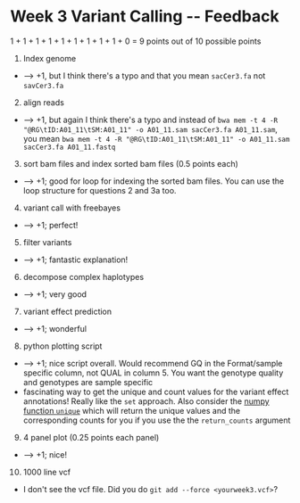 # Week 3 Variant Calling -- Feedback

1 + 1 + 1 + 1 + 1 + 1 + 1 + 1 + 1 + 0 = 9 points out of 10 possible points

1. Index genome

  * --> +1, but I think there's a typo and that you mean `sacCer3.fa` not `savCer3.fa`

2. align reads

  * --> +1, but again I think there's a typo and instead of `bwa mem -t 4 -R "@RG\tID:A01_11\tSM:A01_11" -o A01_11.sam sacCer3.fa A01_11.sam`, you mean `bwa mem -t 4 -R "@RG\tID:A01_11\tSM:A01_11" -o A01_11.sam sacCer3.fa A01_11.fastq`

3. sort bam files and index sorted bam files (0.5 points each)

  * --> +1; good for loop for indexing the sorted bam files. You can use the loop structure for questions 2 and 3a too.

4. variant call with freebayes

  * --> +1; perfect!

5. filter variants

  * --> +1; fantastic explanation!

6. decompose complex haplotypes

  * --> +1; very good

7. variant effect prediction

  * --> +1; wonderful

8. python plotting script

  * --> +1; nice script overall. Would recommend GQ in the Format/sample specific column, not QUAL in column 5. You want the genotype quality and genotypes are sample specific
  * fascinating way to get the unique and count values for the variant effect annotations! Really like the `set` approach. Also consider the [numpy function `unique`](https://numpy.org/doc/stable/reference/generated/numpy.unique.html) which will return the unique values and the corresponding counts for you if you use the the `return_counts` argument

9. 4 panel plot (0.25 points each panel)

  * --> +1; nice!

10. 1000 line vcf

  * I don't see the vcf file. Did you do `git add --force <yourweek3.vcf>`?
